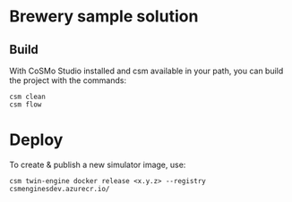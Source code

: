 # Brewery sample solution

## Build

With CoSMo Studio installed and csm available in your path, you can build the project with the commands:

```
csm clean
csm flow
```

# Deploy

To create & publish a new simulator image, use:

```
csm twin-engine docker release <x.y.z> --registry csmenginesdev.azurecr.io/
```
